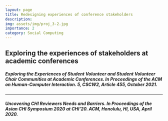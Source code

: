 ```yaml
---
layout: page
title: Redesigning experiences of conference stakeholders
description:
img: assets/img/proj_3-2.jpg
importance: 2
category: Social Computing
---
```


## Exploring the experiences of stakeholders at academic conferences

##### Exploring the Experiences of Student Volunteer and Student Volunteer Chair Communities at Academic Conferences. In Proceedings of the ACM on Human-Computer Interaction. 5, CSCW2, Article 455, October 2021.

***

##### Uncovering CHI Reviewers Needs and Barriers. In Proceedings of the Asian CHI Symposium 2020 at CHI’20. ACM, Honolulu, HI, USA, April 2020.
